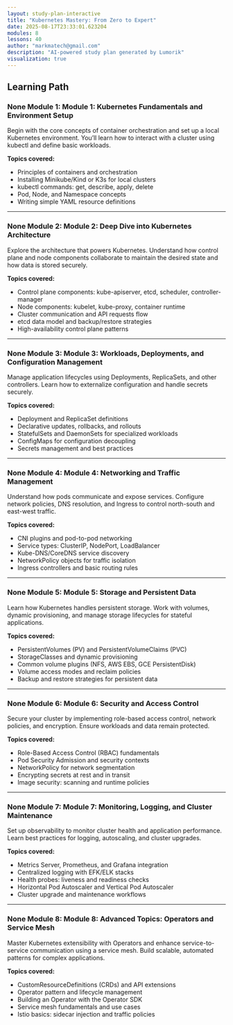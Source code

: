 ```yaml
---
layout: study-plan-interactive
title: "Kubernetes Mastery: From Zero to Expert"
date: 2025-08-17T23:33:01.623204
modules: 8
lessons: 40
author: "markmatech@gmail.com"
description: "AI-powered study plan generated by Lumorik"
visualization: true
---
```


## Learning Path

### None Module 1: Module 1: Kubernetes Fundamentals and Environment Setup

Begin with the core concepts of container orchestration and set up a local Kubernetes environment. You’ll learn how to interact with a cluster using kubectl and define basic workloads.

**Topics covered:**

- Principles of containers and orchestration
- Installing Minikube/Kind or K3s for local clusters
- kubectl commands: get, describe, apply, delete
- Pod, Node, and Namespace concepts
- Writing simple YAML resource definitions

---

### None Module 2: Module 2: Deep Dive into Kubernetes Architecture

Explore the architecture that powers Kubernetes. Understand how control plane and node components collaborate to maintain the desired state and how data is stored securely.

**Topics covered:**

- Control plane components: kube-apiserver, etcd, scheduler, controller-manager
- Node components: kubelet, kube-proxy, container runtime
- Cluster communication and API requests flow
- etcd data model and backup/restore strategies
- High-availability control plane patterns

---

### None Module 3: Module 3: Workloads, Deployments, and Configuration Management

Manage application lifecycles using Deployments, ReplicaSets, and other controllers. Learn how to externalize configuration and handle secrets securely.

**Topics covered:**

- Deployment and ReplicaSet definitions
- Declarative updates, rollbacks, and rollouts
- StatefulSets and DaemonSets for specialized workloads
- ConfigMaps for configuration decoupling
- Secrets management and best practices

---

### None Module 4: Module 4: Networking and Traffic Management

Understand how pods communicate and expose services. Configure network policies, DNS resolution, and Ingress to control north-south and east-west traffic.

**Topics covered:**

- CNI plugins and pod-to-pod networking
- Service types: ClusterIP, NodePort, LoadBalancer
- Kube-DNS/CoreDNS service discovery
- NetworkPolicy objects for traffic isolation
- Ingress controllers and basic routing rules

---

### None Module 5: Module 5: Storage and Persistent Data

Learn how Kubernetes handles persistent storage. Work with volumes, dynamic provisioning, and manage storage lifecycles for stateful applications.

**Topics covered:**

- PersistentVolumes (PV) and PersistentVolumeClaims (PVC)
- StorageClasses and dynamic provisioning
- Common volume plugins (NFS, AWS EBS, GCE PersistentDisk)
- Volume access modes and reclaim policies
- Backup and restore strategies for persistent data

---

### None Module 6: Module 6: Security and Access Control

Secure your cluster by implementing role-based access control, network policies, and encryption. Ensure workloads and data remain protected.

**Topics covered:**

- Role-Based Access Control (RBAC) fundamentals
- Pod Security Admission and security contexts
- NetworkPolicy for network segmentation
- Encrypting secrets at rest and in transit
- Image security: scanning and runtime policies

---

### None Module 7: Module 7: Monitoring, Logging, and Cluster Maintenance

Set up observability to monitor cluster health and application performance. Learn best practices for logging, autoscaling, and cluster upgrades.

**Topics covered:**

- Metrics Server, Prometheus, and Grafana integration
- Centralized logging with EFK/ELK stacks
- Health probes: liveness and readiness checks
- Horizontal Pod Autoscaler and Vertical Pod Autoscaler
- Cluster upgrade and maintenance workflows

---

### None Module 8: Module 8: Advanced Topics: Operators and Service Mesh

Master Kubernetes extensibility with Operators and enhance service-to-service communication using a service mesh. Build scalable, automated patterns for complex applications.

**Topics covered:**

- CustomResourceDefinitions (CRDs) and API extensions
- Operator pattern and lifecycle management
- Building an Operator with the Operator SDK
- Service mesh fundamentals and use cases
- Istio basics: sidecar injection and traffic policies

